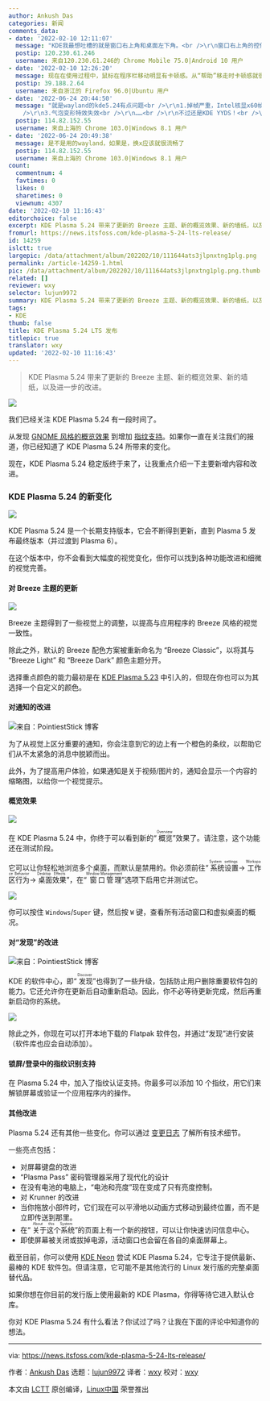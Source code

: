 ```yaml
---
author: Ankush Das
categories: 新闻
comments_data:
- date: '2022-02-10 12:11:07'
  message: "KDE我最想吐槽的就是窗口右上角和桌面左下角。<br />\r\n窗口右上角的控件在设计视觉上比重不足看着难受，<br />\r\n桌面左下角Logo作为重要的开始菜单，视觉比重也是这样，不知道KDE定稿的那群人是不是S13来的。"
  postip: 120.230.61.246
  username: 来自120.230.61.246的 Chrome Mobile 75.0|Android 10 用户
- date: '2022-02-10 12:26:20'
  message: 现在在使用过程中，鼠标在程序栏移动明显有卡顿感。从“帮助”移走时卡顿感就很明显。
  postip: 39.188.2.64
  username: 来自浙江的 Firefox 96.0|Ubuntu 用户
- date: '2022-06-24 20:44:50'
  message: "就是wayland的kde5.24有点问题<br />\r\n1.掉帧严重，Intel核显x60帧wayland只有20帧左右<br />\r\n2.如果开了窗口粉碎动画，那么窗口接近屏幕边缘特效的半透明窗口会被识别成正常的窗口显示粉碎特效<br
    />\r\n3.气泡变形特效失效<br />\r\n……<br />\r\n不过还是KDE YYDS！<br />\r\n用x11就没这些问题了"
  postip: 114.82.152.55
  username: 来自上海的 Chrome 103.0|Windows 8.1 用户
- date: '2022-06-24 20:49:38'
  message: 是不是用的wayland，如果是，换x应该就很流畅了
  postip: 114.82.152.55
  username: 来自上海的 Chrome 103.0|Windows 8.1 用户
count:
  commentnum: 4
  favtimes: 0
  likes: 0
  sharetimes: 0
  viewnum: 4307
date: '2022-02-10 11:16:43'
editorchoice: false
excerpt: KDE Plasma 5.24 带来了更新的 Breeze 主题、新的概览效果、新的墙纸，以及进一步的改进。
fromurl: https://news.itsfoss.com/kde-plasma-5-24-lts-release/
id: 14259
islctt: true
largepic: /data/attachment/album/202202/10/111644ats3jlpnxtng1plg.png
permalink: /article-14259-1.html
pic: /data/attachment/album/202202/10/111644ats3jlpnxtng1plg.png.thumb.jpg
related: []
reviewer: wxy
selector: lujun9972
summary: KDE Plasma 5.24 带来了更新的 Breeze 主题、新的概览效果、新的墙纸，以及进一步的改进。
tags:
- KDE
thumb: false
title: KDE Plasma 5.24 LTS 发布
titlepic: true
translator: wxy
updated: '2022-02-10 11:16:43'
---
```



> 
> KDE Plasma 5.24 带来了更新的 Breeze 主题、新的概览效果、新的墙纸，以及进一步的改进。
> 
> 
> 


![](/data/attachment/album/202202/10/111644ats3jlpnxtng1plg.png)


我们已经关注 KDE Plasma 5.24 有一段时间了。


从发现 [GNOME 风格的概览效果](https://news.itsfoss.com/kde-plasma-5-24-dev/) 到增加 [指纹支持](https://news.itsfoss.com/kde-plasma-5-24-beta/)。如果你一直在关注我们的报道，你已经知道了 KDE Plasma 5.24 所带来的变化。


现在，KDE Plasma 5.24 稳定版终于来了，让我重点介绍一下主要新增内容和改进。


### KDE Plasma 5.24 的新变化


![](/data/attachment/album/202202/10/111645bxos3goiytzrtn5x.jpg)


KDE Plasma 5.24 是一个长期支持版本，它会不断得到更新，直到 Plasma 5 发布最终版本（并过渡到 Plasma 6）。


在这个版本中，你不会看到大幅度的视觉变化，但你可以找到各种功能改进和细微的视觉完善。


#### 对 Breeze 主题的更新


![](/data/attachment/album/202202/10/111646hbqqife68jc96an1.png)


Breeze 主题得到了一些视觉上的调整，以提高与应用程序的 Breeze 风格的视觉一致性。


除此之外，默认的 Breeze 配色方案被重新命名为 “Breeze Classic”，以将其与 “Breeze Light” 和 “Breeze Dark” 颜色主题分开。


选择重点颜色的能力最初是在 [KDE Plasma 5.23](https://news.itsfoss.com/kde-plasma-5-23-release/) 中引入的，但现在你也可以为其选择一个自定义的颜色。


#### 对通知的改进


![来自：PointiestStick 博客](/data/attachment/album/202202/10/111647s7ipmopiglyg20o0.png)


为了从视觉上区分重要的通知，你会注意到它的边上有一个橙色的条纹，以帮助它们从不太紧急的消息中脱颖而出。


此外，为了提高用户体验，如果通知是关于视频/图片的，通知会显示一个内容的缩略图，以给你一个视觉提示。


#### 概览效果


![](/data/attachment/album/202202/10/111648bya8uxlcuepip88y.png)


在 KDE Plasma 5.24 中，你终于可以看到新的“<ruby> 概览 <rt>  Overview </rt></ruby>”效果了。请注意，这个功能还在测试阶段。


它可以让你轻松地浏览多个桌面，而默认是禁用的。你必须前往“<ruby> 系统设置 <rt>  System settings </rt></ruby>→<ruby> 工作区行为 <rt>  Workspace Behavior </rt></ruby>→<ruby> 桌面效果 <rt>  Desktop Effects </rt></ruby>”，在“<ruby> 窗口管理 <rt>  Window Management </rt></ruby>”选项下启用它并测试它。


![](/data/attachment/album/202202/10/111649mhhm7rsizrgsls8j.png)


你可以按住 `Windows`/`Super` 键，然后按 `W` 键，查看所有活动窗口和虚拟桌面的概况。


#### 对“发现”的改进


![来自：PointiestStick 博客](/data/attachment/album/202202/10/111650kbjkmzsm5n5l44ji.png)


KDE 的软件中心，即“<ruby> 发现 <rt>  Discover </rt></ruby>”也得到了一些升级，包括防止用户删除重要软件包的能力。它还允许你在更新后自动重新启动。因此，你不必等待更新完成，然后再重新启动你的系统。


![](/data/attachment/album/202202/10/111651j537jbssqtt6z5jq.png)


除此之外，你现在可以打开本地下载的 Flatpak 软件包，并通过“发现”进行安装（软件库也应会自动添加）。


#### 锁屏/登录中的指纹识别支持


在 Plasma 5.24 中，加入了指纹认证支持。你最多可以添加 10 个指纹，用它们来解锁屏幕或验证一个应用程序内的操作。


#### 其他改进


Plasma 5.24 还有其他一些变化。你可以通过 [变更日志](https://kde.org/announcements/changelogs/plasma/5/5.23.5-5.24.0/) 了解所有技术细节。


一些亮点包括：


* 对屏幕键盘的改进
* “Plasma Pass” 密码管理器采用了现代化的设计
* 在没有电池的电脑上，“电池和亮度”现在变成了只有亮度控制。
* 对 Krunner 的改进
* 当你拖放小部件时，它们现在可以平滑地以动画方式移动到最终位置，而不是立即传送到那里。
* 在“<ruby> 关于这个系统 <rt>  About this System </rt></ruby>”的页面上有一个新的按钮，可以让你快速访问信息中心。
* 即使屏幕被关闭或拔掉电源，活动窗口也会留在各自的桌面屏幕上。


截至目前，你可以使用 [KDE Neon](https://neon.kde.org/download) 尝试 KDE Plasma 5.24，它专注于提供最新、最棒的 KDE 软件包。但请注意，它可能不是其他流行的 Linux 发行版的完整桌面替代品。


如果你想在你目前的发行版上使用最新的 KDE Plasma，你得等待它进入默认仓库。


你对 KDE Plasma 5.24 有什么看法？你试过了吗？让我在下面的评论中知道你的想法。




---


via: <https://news.itsfoss.com/kde-plasma-5-24-lts-release/>


作者：[Ankush Das](https://news.itsfoss.com/author/ankush/) 选题：[lujun9972](https://github.com/lujun9972) 译者：[wxy](https://github.com/wxy) 校对：[wxy](https://github.com/wxy)


本文由 [LCTT](https://github.com/LCTT/TranslateProject) 原创编译，[Linux中国](https://linux.cn/) 荣誉推出